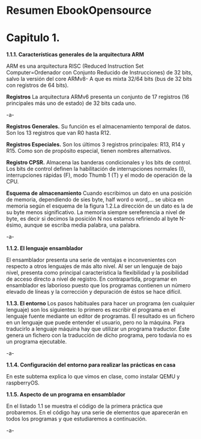 # Resumen EbookOpensource
# Capitulo 1.

**1.1.1. Características generales de la arquitectura ARM**

ARM es una arquitectura RISC (Reduced Instruction Set Computer=Ordenador con Conjunto Reducido de Instrucciones) de 32 bits, salvo la versión del core ARMv8- A que es mixta 32/64 bits (bus de 32 bits con registros de 64 bits). 

**Registros** La arquitectura ARMv6 presenta un conjunto de 17 registros (16 principales más uno de estado) de 32 bits cada uno.

-a-

**Registros Generales.** Su función es el almacenamiento temporal de datos. Son los 13 registros que van R0 hasta R12.

**Registros Especiales.** Son los últimos 3 registros principales: R13, R14 y R15. Como son de propósito especial, tienen nombres alternativos.

**Registro CPSR.** Almacena las banderas condicionales y los bits de control. Los bits de control definen la habilitación de interrupciones normales (I), interrupciones rápidas (F), modo Thumb 1 (T) y el modo de operación de la CPU.

**Esquema de almacenamiento** Cuando escribimos un dato en una posición de memoria, dependiendo de sies byte, half word o word,... se ubica en memoria según el esquema de la figura 1.2.La dirección de un dato es la de su byte menos significativo. La memoria siempre sereferencia a nivel de byte, es decir si decimos la posición N nos estamos refiriendo
al byte N-ésimo, aunque se escriba media palabra, una palabra.

-a-

**1.1.2. El lenguaje ensamblador**

El ensamblador presenta una serie de ventajas e inconvenientes con respecto a otros lenguajes de más alto nivel. Al ser un lenguaje de bajo nivel, presenta como
principal característica la flexibilidad y la posibilidad de acceso directo a nivel de registro. En contrapartida, programar en ensamblador es laborioso puesto que los
programas contienen un número elevado de líneas y la corrección y depuración de éstos se hace difícil.

**1.1.3. El entorno**
Los pasos habituales para hacer un programa (en cualquier lenguaje) son los siguientes: lo primero es escribir el programa en el lenguaje fuente mediante un editor de programas. El resultado es un fichero en un lenguaje que puede entender el usuario, pero no la máquina. Para traducirlo a lenguaje máquina hay que utilizar
un programa traductor. Éste genera un fichero con la traducción de dicho programa, pero todavía no es un programa ejecutable.

-a-

**1.1.4. Configuración del entorno para realizar las prácticas en casa**

En este subtema explica lo que vimos en clase, como instalar QEMU y raspberryOS.

**1.1.5. Aspecto de un programa en ensamblador**

En el listado 1.1 se muestra el código de la primera práctica que probaremos. En el código hay una serie de elementos que aparecerán en todos los programas y que estudiaremos a continuación.

-a-
